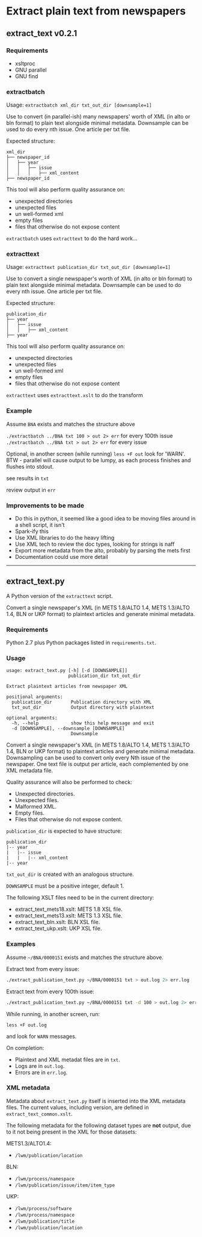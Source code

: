 # Extract plain text from newspapers

## extract_text v0.2.1

### Requirements

* xsltproc
* GNU parallel
* GNU find

### extractbatch

Usage: `extractbatch xml_dir txt_out_dir [downsample=1]`

Use to convert (in parallel-ish) many newspapers' worth of XML
(in alto or bln format) to plain text alongside minimal metadata.
Downsample can be used to do every nth issue. One article per txt file.

Expected structure:
```
xml_dir
├── newspaper_id
│   ├── year
│   │   ├── issue
│   │   │   ├── xml_content
├── newspaper_id
```

This tool will also perform quality assurance on:
- unexpected directories
- unexpected files
- un well-formed xml
- empty files
- files that otherwise do not expose content

`extractbatch` uses `extracttext` to do the hard work...

### extracttext

Usage: `extracttext publication_dir txt_out_dir [downsample=1]`

Use to convert a single newspaper's worth of XML
(in alto or bln format) to plain text alongside minimal metadata.
Downsample can be used to do every nth issue. One article per txt file.

Expected structure:
```
publication_dir
├── year
│   ├── issue
│   │   ├── xml_content
├── year
```

This tool will also perform quality assurance on:
- unexpected directories
- unexpected files
- un well-formed xml
- empty files
- files that otherwise do not expose content

`extracttext` uses `extracttext.xslt` to do the transform

### Example

Assume `BNA` exists and matches the structure above

`./extractbatch ../BNA txt 100 > out 2> err` for every 100th issue
`./extractbatch ../BNA txt > out 2> err` for every issue

Optional, in another screen (while running) `less +F out` look for 'WARN'. BTW - parallel will cause output to be lumpy, as each process finishes and flushes into stdout.

see results in `txt`

review output in `err`

### Improvements to be made

* Do this in python, it seemed like a good idea to be moving files around in a shell script, it isn't
* Spark-ify this
* Use XML libraries to do the heavy lifting
* Use XML tech to review the doc types, looking for strings is naff
* Export more metadata from the alto, probably by parsing the mets first
* Documentation could use more detail

---

## extract_text.py

A Python version of the `extracttext` script.

Convert a single newspaper's XML (in METS 1.8/ALTO 1.4, METS 1.3/ALTO 1.4, BLN or UKP format) to plaintext articles and generate minimal metadata.

### Requirements

Python 2.7 plus Python packages listed in `requirements.txt`.

### Usage

```
usage: extract_text.py [-h] [-d [DOWNSAMPLE]]
                       publication_dir txt_out_dir

Extract plaintext articles from newspaper XML

positional arguments:
  publication_dir       Publication directory with XML
  txt_out_dir           Output directory with plaintext

optional arguments:
  -h, --help            show this help message and exit
  -d [DOWNSAMPLE], --downsample [DOWNSAMPLE]
                        Downsample
```

Convert a single newspaper's XML (in METS 1.8/ALTO 1.4, METS 1.3/ALTO 1.4, BLN or UKP format) to plaintext articles and generate minimal metadata. Downsampling can be used to convert only every Nth issue of the newspaper. One text file is output per article, each complemented by one XML metadata file.

Quality assurance will also be performed to check:

* Unexpected directories.
* Unexpected files.
* Malformed XML.
* Empty files.
* Files that otherwise do not expose content.

`publication_dir` is expected to have structure:

```
publication_dir
|-- year
|   |-- issue
|   |   |-- xml_content
|-- year
```

`txt_out_dir` is created with an analogous structure.

`DOWNSAMPLE` must be a positive integer, default 1.

The following XSLT files need to be in the current directory:

* extract_text_mets18.xslt: METS 1.8 XSL file.
* extract_text_mets13.xslt: METS 1.3 XSL file.
* extract_text_bln.xslt: BLN XSL file.
* extract_text_ukp.xslt: UKP XSL file.

### Examples

Assume `~/BNA/0000151` exists and matches the structure above.

Extract text from every issue:

```bash
./extract_publication_text.py ~/BNA/0000151 txt > out.log 2> err.log
```

Extract text from every 100th issue:

```bash
./extract_publication_text.py ~/BNA/0000151 txt -d 100 > out.log 2> err.log
```

While running, in another screen, run:

```
less +F out.log
```

and look for `WARN` messages.

On completion:

* Plaintext and XML metadat files are in `txt`.
* Logs are in `out.log`.
* Errors are in `err.log`.

### XML metadata

Metadata about `extract_text.py` itself is inserted into the XML metadata files. The current values, including version, are defined in `extract_text_common.xslt`.

The following metadata for the following dataset types are **not** output, due to it not being present in the XML for those datasets:

METS1.3/ALTO1.4:

* `/lwm/publication/location`

BLN:

* `/lwm/process/namespace`
* `/lwm/publication/issue/item/item_type`

UKP:

* `/lwm/process/software`
* `/lwm/process/namespace`
* `/lwm/publication/title`
* `/lwm/publication/location`
